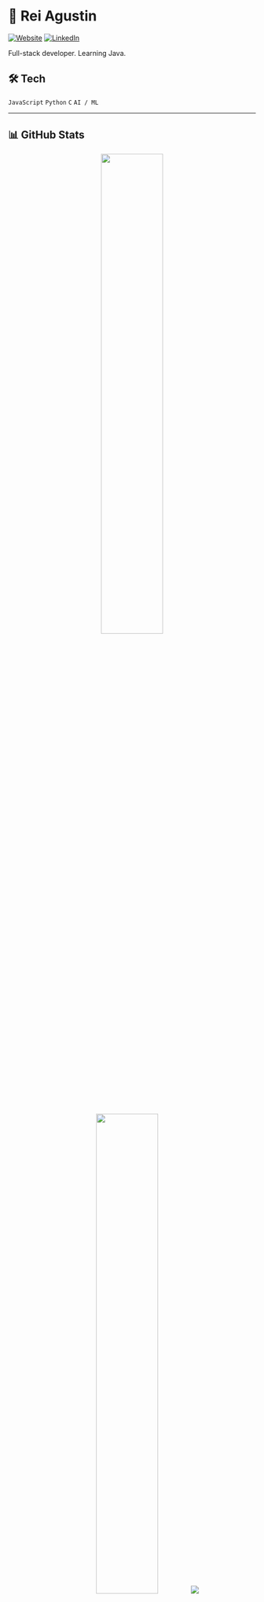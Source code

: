 # 👋 Rei Agustin

[![Website](https://img.shields.io/badge/site-reiagustin.dev-0081A3?style=for-the-badge&logo=googlechrome)](https://reiagustin.dev)
[![LinkedIn](https://img.shields.io/badge/-LinkedIn-0A66C2?style=for-the-badge&logo=linkedin&logoColor=white)](https://linkedin.com/in/reiagustin)

Full-stack developer. Learning Java.



## 🛠 Tech
`JavaScript` `Python` `C` `AI / ML`

---

## 📊 GitHub Stats
<p align="center">
  <img height="50%" width="auto" src ="https://github-readme-stats.vercel.app/api/top-langs/?username=francoduenas11&layout=compact&theme=react">
  <br>
  <img height="50%" width="auto" src ="https://github-readme-stats.vercel.app/api?username=francoduenas11&show_icons=true&theme=react">
  <img src ="https://github-readme-streak-stats.herokuapp.com?user=francoduenas11&theme=react&hide_border=true&background=FFFFFF00">
</p>
